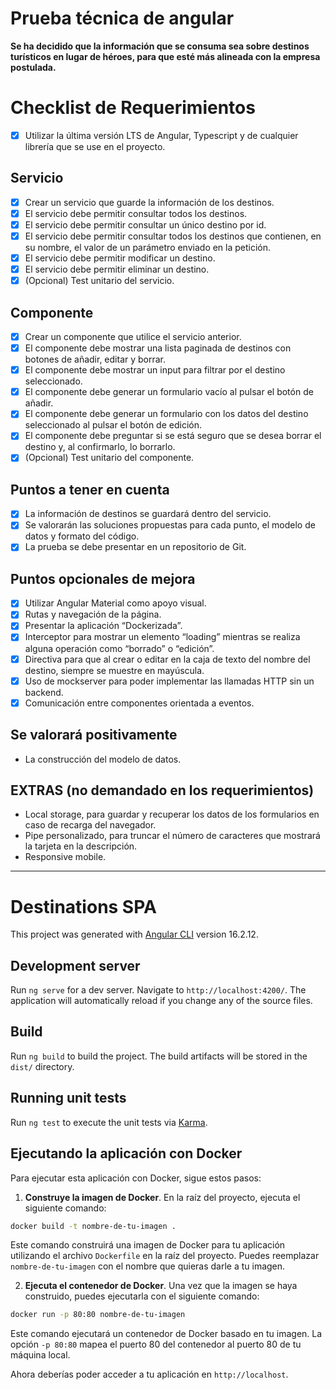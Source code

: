 
# Prueba técnica de angular

**Se ha decidido que la información que se consuma sea sobre destinos turísticos en lugar de héroes, para que esté más alineada con la empresa postulada.**

# Checklist de Requerimientos

- [x] Utilizar la última versión LTS de Angular, Typescript y de cualquier librería que se use en el proyecto.

## Servicio
- [x] Crear un servicio que guarde la información de los destinos.
- [x] El servicio debe permitir consultar todos los destinos.
- [x] El servicio debe permitir consultar un único destino por id.
- [x] El servicio debe permitir consultar todos los destinos que contienen, en su nombre, el valor de un parámetro enviado en la petición.
- [x] El servicio debe permitir modificar un destino.
- [x] El servicio debe permitir eliminar un destino.
- [x] (Opcional) Test unitario del servicio.

## Componente
- [x] Crear un componente que utilice el servicio anterior.
- [x] El componente debe mostrar una lista paginada de destinos con botones de añadir, editar y borrar.
- [x] El componente debe mostrar un input para filtrar por el destino seleccionado.
- [x] El componente debe generar un formulario vacío al pulsar el botón de añadir.
- [x] El componente debe generar un formulario con los datos del destino seleccionado al pulsar el botón de edición.
- [x] El componente debe preguntar si se está seguro que se desea borrar el destino y, al confirmarlo, lo borrarlo.
- [x] (Opcional) Test unitario del componente.

## Puntos a tener en cuenta
- [x] La información de destinos se guardará dentro del servicio.
- [x] Se valorarán las soluciones propuestas para cada punto, el modelo de datos y formato del código.
- [x] La prueba se debe presentar en un repositorio de Git.

## Puntos opcionales de mejora
- [x] Utilizar Angular Material como apoyo visual.
- [x] Rutas y navegación de la página.
- [x] Presentar la aplicación “Dockerizada”.
- [x] Interceptor para mostrar un elemento “loading” mientras se realiza alguna operación como “borrado” o “edición”.
- [x] Directiva para que al crear o editar en la caja de texto del nombre del destino, siempre se muestre en mayúscula.
- [x] Uso de mockserver para poder implementar las llamadas HTTP sin un backend.
- [x] Comunicación entre componentes orientada a eventos.
## Se valorará positivamente
  - La construcción del modelo de datos.

## EXTRAS (no demandado en los requerimientos)
  - Local storage, para guardar y recuperar los datos de los formularios en caso de recarga del navegador.
  - Pipe personalizado, para truncar el número de caracteres que mostrará la tarjeta en la descripción.
  - Responsive mobile.

***

# Destinations SPA

This project was generated with [Angular CLI](https://github.com/angular/angular-cli) version 16.2.12.

## Development server

Run `ng serve` for a dev server. Navigate to `http://localhost:4200/`. The application will automatically reload if you change any of the source files.


## Build

Run `ng build` to build the project. The build artifacts will be stored in the `dist/` directory.

## Running unit tests

Run `ng test` to execute the unit tests via [Karma](https://karma-runner.github.io).

## Ejecutando la aplicación con Docker

Para ejecutar esta aplicación con Docker, sigue estos pasos:

1. **Construye la imagen de Docker**. En la raíz del proyecto, ejecuta el siguiente comando:

```bash
docker build -t nombre-de-tu-imagen .
```

Este comando construirá una imagen de Docker para tu aplicación utilizando el archivo `Dockerfile` en la raíz del proyecto. Puedes reemplazar `nombre-de-tu-imagen` con el nombre que quieras darle a tu imagen.

2. **Ejecuta el contenedor de Docker**. Una vez que la imagen se haya construido, puedes ejecutarla con el siguiente comando:

```bash
docker run -p 80:80 nombre-de-tu-imagen
```

Este comando ejecutará un contenedor de Docker basado en tu imagen. La opción `-p 80:80` mapea el puerto 80 del contenedor al puerto 80 de tu máquina local.

Ahora deberías poder acceder a tu aplicación en `http://localhost`.

